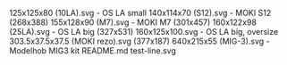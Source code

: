

125x125x80 (10LA).svg - OS LA small
140x114x70 (S12).svg - MOKI S12 (268x388)
155x128x90 (M7).svg - MOKI M7 (301x457)
160x122x98 (25LA).svg - OS LA big (327x531)
160x125x100.svg - OS LA big, oversize
303.5x37.5x37.5 (MOKI rezo).svg (377x187)
640x215x55 (MIG-3).svg - Modelhob MIG3 kit
README.md
test-line.svg

